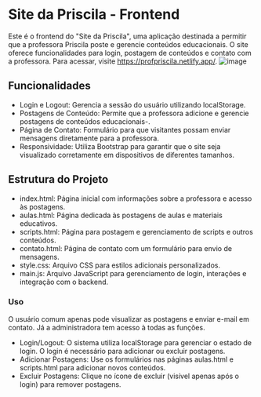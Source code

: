 # Site da Priscila - Frontend
Este é o frontend do "Site da Priscila", uma aplicação destinada a permitir que a professora Priscila poste e gerencie conteúdos educacionais. O site oferece funcionalidades para login, postagem de conteúdos e contato com a professora. Para acessar, visite https://profpriscila.netlify.app/.
![image](https://github.com/user-attachments/assets/f148a326-66b4-41ce-b1ad-3db9d25002dd)

## Funcionalidades
- Login e Logout: Gerencia a sessão do usuário utilizando localStorage.
- Postagens de Conteúdo: Permite que a professora adicione e gerencie postagens de conteúdos educacionais-.
- Página de Contato: Formulário para que visitantes possam enviar mensagens diretamente para a professora.
- Responsividade: Utiliza Bootstrap para garantir que o site seja visualizado corretamente em dispositivos de diferentes tamanhos.

## Estrutura do Projeto
- index.html: Página inicial com informações sobre a professora e acesso às postagens.
- aulas.html: Página dedicada às postagens de aulas e materiais educativos.
- scripts.html: Página para postagem e gerenciamento de scripts e outros conteúdos.
- contato.html: Página de contato com um formulário para envio de mensagens.
- style.css: Arquivo CSS para estilos adicionais personalizados.
- main.js: Arquivo JavaScript para gerenciamento de login, interações e integração com o backend.

### Uso
O usuário comum apenas pode visualizar as postagens e enviar e-mail em contato. Já a administradora tem acesso à todas as funções.  
- Login/Logout: O sistema utiliza localStorage para gerenciar o estado de login. O login é necessário para adicionar ou excluir postagens.
- Adicionar Postagens: Use os formulários nas páginas aulas.html e scripts.html para adicionar novos conteúdos.
- Excluir Postagens: Clique no ícone de excluir (visível apenas após o login) para remover postagens.
